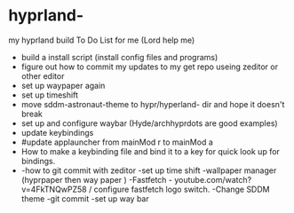 # hyprland-
my hyprland build 
To Do List for me (Lord help me)
- build a install script (install config files and programs)
- figure out how to commit my updates to my get repo useing zeditor or other editor
- set up waypaper again 
- set up timeshift
- move sddm-astronaut-theme to hypr/hyperland- dir and hope it doesn't break
- set up and configure waybar (Hyde/archhyprdots are good examples)
- update keybindings
-   #update applauncher from mainMod r to mainMod a
- How to make a keybinding file and bind it to a key for quick look up for bindings. 
- -how to git commit with zeditor 
-set up time shift 
-wallpaper manager  (hyprpaper then way paper )
-Fastfetch - youtube.com/watch?v=4FkTNQwPZ58 / configure fastfetch logo switch. 
-Change SDDM theme 
-git commit 
-set up way bar 
